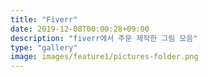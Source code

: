 ```yaml
---
title: "Fiverr"
date: 2019-12-08T00:00:28+09:00
description: "fiverr에서 주문 제작한 그림 모음"
type: "gallery"
image: images/feature1/pictures-folder.png
---
```

